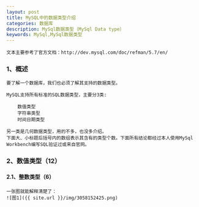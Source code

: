 ```yaml
---
layout: post
title: MySQL中的数据类型介绍
categories: 数据库
description: MySql数据类型（MySql Data type）
keywords: MySql,MySql数据类型
---
```



    文本主要参考了官方文档：http://dev.mysql.com/doc/refman/5.7/en/
 
### 1、概述

    要了解一个数据库，我们也必须了解其支持的数据类型。

    MySQL支持所有标准的SQL数据类型，主要分3类:

        数值类型
        字符串类型
        时间日期类型

    另一类是几何数据类型，用的不多，也没多介绍。
    下面大、小标题后括号内的数组表示其含有的类型个数。下面所有结论都经过本人使用MySql Workbench编写SQL验证过或来自官网。

 
### 2、数值类型（12）
    
#### 2.1、整数类型（6）

    一张图就能解释清楚了：
    ![图1]({{ site.url }}/img/3058152425.png)
